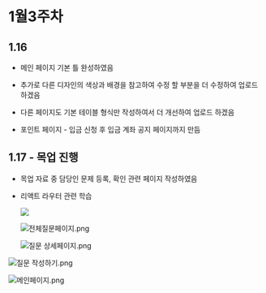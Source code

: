 # 1월3주차

## 1.16

- 메인 페이지 기본 틀 완성하였음

- 추가로 다른 디자인의 색상과 배경을 참고하여 수정 할 부분을 더 수정하여 업로드 하겠음

- 다른 페이지도 기본 테이블 형식만 작성하여서 더 개선하여 업로드 하겠음

- 포인트 페이지 - 입금 신청 후 입금 계좌 공지 페이지까지 만듬

## 1.17 - 목업 진행

- 목업 자료 중 담당인 문제 등록, 확인 관련 페이지 작성하였음

- 리액트 라우터 관련 학습
  
  ![](C:\Users\SSAFY\AppData\Roaming\marktext\images\2023-01-18-10-55-32-image.png)
  
  ![전체질문페이지.png](C:\Users\SSAFY\Desktop\SeongDo\S08P12A508\S08P12A508\전체질문페이지.png)
  
  ![질문 상세페이지.png](C:\Users\SSAFY\Desktop\SeongDo\S08P12A508\S08P12A508\질문%20상세페이지.png)

![질문 작성하기.png](C:\Users\SSAFY\Desktop\SeongDo\S08P12A508\S08P12A508\질문%20작성하기.png)

![메인페이지.png](C:\Users\SSAFY\Desktop\SeongDo\S08P12A508\S08P12A508\메인페이지.png)
